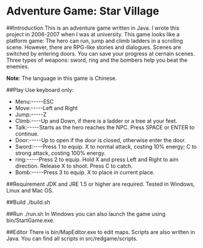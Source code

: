 Adventure Game: Star Village
=======
##Introduction 
This is an adventure game written in Java. I wrote this project in 2006-2007 when I was at university. This game looks like a platform game: The hero can run, jump and climb ladders in a scrolling scene. However, there are RPG-like stories and dialogues. Scenes are switched by entering doors. You can save your progress at cernain scenes. Three types of weapons: sword, ring and the bombers help you beat the enemies.

**Note**: The language in this game is Chinese.

##Play
Use keyboard only:
  * Menu:-----ESC
  * Move:-----Left and Right
  * Jump:-----Z 
  * Climb:----Up and Down, if there is a ladder or a tree at your feet.
  * Talk:-----Starts as the hero reaches the NPC. Press SPACE or ENTER to continue.
  * Door:-----Up to open if the door is closed, otherwise enter the door. 
  * Sword:----Press 1 to equip. X to normal attack, costing 10% energy; C to strong attack, costing 100% energy.
  * ring:-----Press 2 to equip. Hold X and press Left and Right to aim direction. Release X to shoot. Press C to catch.
  * Bomb:-----Press 3 to equip. X to place in current place.

##Requirement
  JDK and JRE 1.5 or higher are required. Tested in Windows, Linux and Mac OS.
  
##Build
	  ./build.sh

##Run
	  ./run.sh
In Windows you can also launch the game using bin/StartGame.exe.

##Editor
There is bin/MapEditor.exe to edit maps. Scripts are also written in Java. You can find all scripts in src/redgame/scripts.
